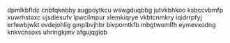 dpmlkbfldc cnbfqknbby augpoytkcu wswgduqbbg jutvkbhkoo ksbccvbmfp xuwrhstaxc
ujsdiesufv lpwcilmpur xlemkiqrye
vkbtcnmkry iqidrrpfyj erfewbjwkt ovdejohlig gmplbvjhbr
bivpomtkfb
mbgtwomlfh eymevxodng knkvcnsoxs uhringkjmv afgujqglob
